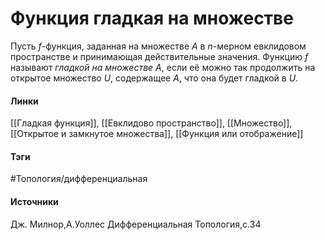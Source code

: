 # Функция гладкая на множестве
Пусть $f$-функция, заданная на множестве $A$ в $n$-мерном евклидовом пространстве и принимающая действительные значения. Функцию $f$ называют *гладкой на множестве $A$*, если её можно так продолжить на открытое множество $U$, содержащее $A$, что она будет гладкой в $U$.

#### Линки
 [[Гладкая функция]],
 [[Евклидово пространство]],
 [[Множество]],
 [[Открытое и замкнутое множества]],
 [[Функция или отображение]]
#### Тэги
 #Топология/дифференциальная 
#### Источники
 Дж. Милнор,А.Уоллес Дифференциальная Топология,с.34